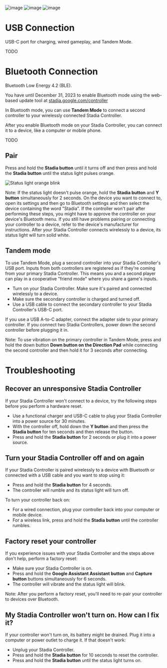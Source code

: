 
![image](https://user-images.githubusercontent.com/1285934/228197322-83d9bbff-7af2-45b4-a32d-35a578cba8ba.png)
![image](https://user-images.githubusercontent.com/1285934/228197350-59fd2490-0fb2-419d-8015-7a5c249e8e27.png)
![image](https://user-images.githubusercontent.com/1285934/228197372-eeea45d6-1e30-4b5b-995d-28301ad1c1b9.png)


# USB Connection

USB-C port for charging, wired gameplay, and Tandem Mode.

TODO

# Bluetooth Connection

Bluetooth Low Energy 4.2 (BLE).

You have until December 31, 2023 to enable Bluetooth mode using the web-based update tool at [stadia.google.com/controller](https://stadia.google.com/controller/)

In Bluetooth mode, you can use **Tandem Mode** to connect a second controller to your wirelessly connected Stadia Controller.

After you enable Bluetooth mode on your Stadia Controller, you can connect it to a device, like a computer or mobile phone.

TODO

## Pair

Press and hold the **Stadia button** until it turns off and then press and hold the **Stadia button** until the status light pulses orange.

![Status light orange blink](https://storage.googleapis.com/support-kms-prod/1AAVgklMpvDVojFntjAuyuMlVQIL3itQx6gB)

Note: If the status light doesn't pulse orange, hold the **Stadia button** and **Y button** simultaneously for 2 seconds.
On the device you want to connect to, open its settings and then go to Bluetooth settings and then select the device containing the word "Stadia".
If the controller won't pair after performing these steps, you might have to approve the controller on your device's Bluetooth menu. If you still have problems pairing or connecting your controller to a device, refer to the device's manufacturer for instructions.
After your Stadia Controller connects wirelessly to a device, its status light will turn solid white.

## Tandem mode

To use Tandem Mode, plug a second controller into your Stadia Controller's USB port. Inputs from both controllers are registered as if they're coming from your primary Stadia Controller. This means you and a second player can play in a cooperative "friend mode" where you share a game's inputs.

- Turn on your Stadia Controller. Make sure it's paired and connected wirelessly to a device.
- Make sure the secondary controller is charged and turned off.
- Use a USB cable to connect the secondary controller to your Stadia Controller's USB-C port.

If you use a USB A-to-C adapter, connect the adapter side to your primary controller. If you connect two Stadia Controllers, power down the second controller before plugging it in.

Note: To use vibration on the primary controller in Tandem Mode, press and hold the down button **Down button on the Direction Pad** while connecting the second controller and then hold it for 3 seconds after connecting.

# Troubleshooting

## Recover an unresponsive Stadia Controller

If your Stadia Controller won't connect to a device, try the following steps before you perform a hardware reset.

- Use a functional charger and USB-C cable to plug your Stadia Controller into a power source for 30 minutes.
- With the controller off, hold down the **Y button** and then press the **Stadia button** for ten seconds and then release the button.
- Press and hold the **Stadia button** for 2 seconds or plug it into a power source.

## Turn your Stadia Controller off and on again

If your Stadia Controller is paired wirelessly to a device with Bluetooth or connected with a USB cable and you want to stop using it:

- Press and hold the **Stadia button** for 4 seconds.
- The controller will rumble and its status light will turn off.

To turn your controller back on:
- For a wired connection, plug your controller back into your computer or mobile device.
- For a wireless link, press and hold the **Stadia button** until the controller rumbles.

## Factory reset your controller

If you experience issues with your Stadia Controller and the steps above don't help, perform a factory reset:

- Make sure your Stadia Controller is on.
- Press and hold the **Google Assistant Assistant button** and **Capture button** buttons simultaneously for 6 seconds.
- The controller will vibrate and the status light will blink.

Note: After you perform a factory reset, you'll need to re-pair your controller to devices over Bluetooth.

## My Stadia Controller won't turn on. How can I fix it?

If your controller won't turn on, its battery might be drained. Plug it into a computer or power outlet to charge it. If that doesn't work:

- Unplug your Stadia Controller.
- Press and hold the **Stadia button** for 10 seconds to reset the controller.
- Press and hold the **Stadia button** until the status light turns on.
